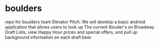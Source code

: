 # boulders
repo for boulders team
Elevator Pitch: We will develop a basic android application that allows users to look up The current Bouder's on Broadway Draft Lists, view Happy Hour prices and special offers, and pull up background information on each draft beer. 
